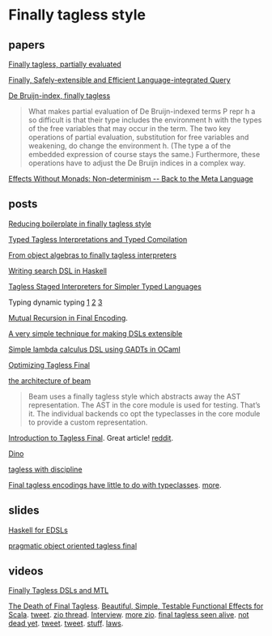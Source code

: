# Finally tagless style

## papers

[Finally tagless, partially evaluated](http://okmij.org/ftp/tagless-final/JFP.pdf)

[Finally, Safely-extensible and Efficient Language-integrated Query](http://logic.cs.tsukuba.ac.jp/~kam/paper/pepm2016a.pdf)

[De Bruijn-index, finally tagless](http://okmij.org/ftp/tagless-final/course/PE-dB.html)

> What makes partial evaluation of De Bruijn-indexed terms P repr h a so difficult is that their type includes the environment h with the types of the free variables that may occur in the term. The two key operations of partial evaluation, substitution for free variables and weakening, do change the environment h. (The type a of the embedded expression of course stays the same.) Furthermore, these operations have to adjust the De Bruijn indices in a complex way. 

[Effects Without Monads: Non-determinism -- Back to the Meta Language](https://arxiv.org/abs/1905.06544)

## posts

[Reducing boilerplate in finally tagless style](https://www.reddit.com/r/haskell/comments/4416gn/reducing_boilerplate_in_finally_tagless_style/)

[Typed Tagless Interpretations and Typed Compilation](http://okmij.org/ftp/tagless-final/)

[From object algebras to finally tagless interpreters](https://oleksandrmanzyuk.wordpress.com/2014/06/18/from-object-algebras-to-finally-tagless-interpreters-2/)

[Writing search DSL in Haskell](https://www.youtube.com/watch?v=JxC1ExlLjgw)

[Tagless Staged Interpreters for Simpler Typed Languages](http://lambda-the-ultimate.org/node/2438)

Typing dynamic typing [1](http://www.haskell.org/pipermail/haskell-cafe/2006-October/019160.html) [2](http://www.haskell.org/pipermail/haskell-cafe/2006-October/019161.html) [3](http://www.haskell.org/pipermail/haskell-cafe/2006-November/019193.htm)

[Mutual Recursion in Final Encoding](http://aherrmann.github.io/programming/2016/05/28/mutual-recursion-in-final-encoding/).

[A very simple technique for making DSLs extensible](http://pchiusano.github.io/2014-06-12/extensible-dsls.html)

[Simple lambda calculus DSL using GADTs in OCaml](https://stackoverflow.com/questions/22676975/simple-lambda-calculus-dsl-using-gadts-in-ocaml)

[Optimizing Tagless Final](https://lukajcb.github.io/blog/functional/2018/01/03/optimizing-tagless-final.html)

[the architecture of beam](https://www.reddit.com/r/haskell/comments/9tlcw8/joining_sql_tables_in_haskell/)

> Beam uses a finally tagless style which abstracts away the AST representation. The AST in the core module is used for testing. That’s it. The individual backends co opt the typeclasses in the core module to provide a custom representation. 

[Introduction to Tagless Final](https://serokell.io/blog/2018/12/07/tagless-final). Great article! [reddit](https://www.reddit.com/r/haskell/comments/a40z4t/blog_introduction_to_tagless_final/).

[Dino](https://www.reddit.com/r/haskell/comments/bbkh6o/dino_a_convenient_tagless_edsl/)

[tagless with discipline](https://medium.com/iterators/tagless-with-discipline-testing-scala-code-the-right-way-e74993a0d9b1)

[Final tagless encodings have little to do with typeclasses](https://www.reddit.com/r/haskell/comments/nmj8hz/final_tagless_encodings_have_little_to_do_with/). [more](https://twitter.com/trupill/status/1398167586056118274).

## slides

[Haskell for EDSLs](http://www.andres-loeh.de/HaskellForDSLs.pdf)

[pragmatic object oriented tagless final](http://w.pitula.me/presentations/2019-07-lxscala/#/)

## videos

[Finally Tagless DSLs and MTL](https://www.youtube.com/watch?v=JxC1ExlLjgw)

[The Death of Final Tagless](https://skillsmatter.com/skillscasts/13247-scala-matters). [Beautiful, Simple, Testable Functional Effects for Scala](http://degoes.net/articles/zio-environment). [tweet](https://twitter.com/jdegoes/status/1100499303087423488). [zio thread](https://giuliohome.wordpress.com/2019/02/27/tagless-final-architecture/). [Interview](https://scala.love/effectful-episode-with-john-de-goes/). [more zio](https://twitter.com/jdegoes/status/1101205364014542850). [final tagless seen alive](https://blog.softwaremill.com/final-tagless-seen-alive-79a8d884691d). [not dead yet](https://www.reddit.com/r/hascalator/comments/ayhz79/finally_tagless_not_quite_dead_yet/). [tweet](https://twitter.com/Odomontois/status/1101082500347166720). [tweet](https://twitter.com/Odomontois/status/1100626349327335425). [stuff](https://twitter.com/jdegoes/status/1104309396941799425). [laws](https://twitter.com/MxLambda/status/1106073953129373697).

